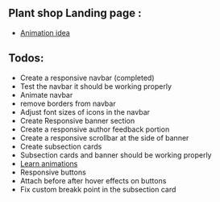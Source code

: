 ## Plant shop Landing page :

- [Animation idea](https://tympanus.net/Development/OneElementScroll/)

## Todos:
- Create a responsive navbar (completed)
- Test the navbar it should be working properly 
- Animate navbar 
- remove borders from navbar 
- Adjust font sizes of icons in the navbar 
- Create Responsive banner section
- Create a responsive author feedback portion
- Create a responsive scrollbar at the side of banner 
- Create subsection cards
- Subsection cards and banner should be working properly 
- [Learn animations](https://www.youtube.com/watch?v=0u0luAUb4Yo) 
- Responsive buttons
- Attach before after hover effects on buttons
- Fix custom breakk point in the subsection card